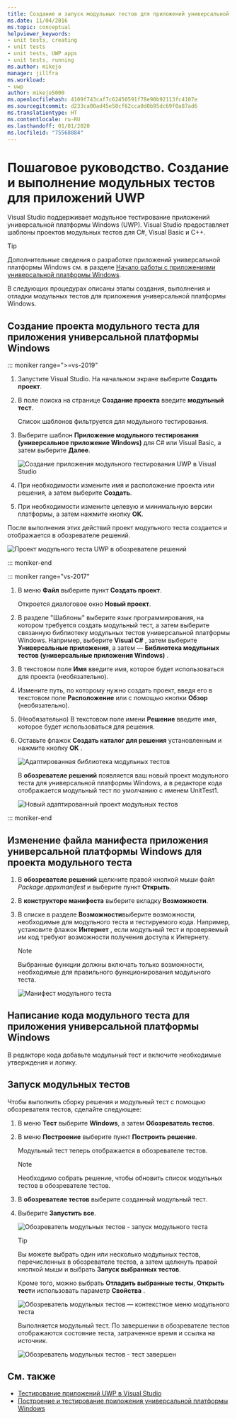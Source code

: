 ```yaml
---
title: Создание и запуск модульных тестов для приложений универсальной платформы Windows
ms.date: 11/04/2016
ms.topic: conceptual
helpviewer_keywords:
- unit tests, creating
- unit tests
- unit tests, UWP apps
- unit tests, running
ms.author: mikejo
manager: jillfra
ms.workload:
- uwp
author: mikejo5000
ms.openlocfilehash: 4109f743caf7c62450591f78e90b92113fc4107e
ms.sourcegitcommit: d233ca00ad45e50cf62cca0d0b95dc69f0a87ad6
ms.translationtype: HT
ms.contentlocale: ru-RU
ms.lasthandoff: 01/01/2020
ms.locfileid: "75568884"
---
```

# <a name="walkthrough-create-and-run-unit-tests-for-uwp-apps"></a>Пошаговое руководство. Создание и выполнение модульных тестов для приложений UWP

Visual Studio поддерживает модульное тестирование приложений универсальной платформы Windows (UWP). Visual Studio предоставляет шаблоны проектов модульных тестов для C#, Visual Basic и C++.

> [!TIP]
> Дополнительные сведения о разработке приложений универсальной платформы Windows см. в разделе [Начало работы с приложениями универсальной платформы Windows](/windows/uwp/get-started/).

В следующих процедурах описаны этапы создания, выполнения и отладки модульных тестов для приложения универсальной платформы Windows.

## <a name="create-a-unit-test-project-for-a-uwp-app"></a>Создание проекта модульного теста для приложения универсальной платформы Windows

::: moniker range=">=vs-2019"

1. Запустите Visual Studio. На начальном экране выберите **Создать проект**.

2. В поле поиска на странице **Создание проекта** введите **модульный тест**.

   Список шаблонов фильтруется для модульного тестирования.

3. Выберите шаблон **Приложение модульного тестирования (универсальное приложение Windows)** для C# или Visual Basic, а затем выберите **Далее**.

   ![Создание приложения модульного тестирования UWP в Visual Studio](media/vs-2019/new-uwp-unit-test-app.png)

4. При необходимости измените имя и расположение проекта или решения, а затем выберите **Создать**.

5. При необходимости измените целевую и минимальную версии платформы, а затем нажмите кнопку **OK**.

После выполнения этих действий проект модульного теста создается и отображается в обозревателе решений.

![Проект модульного теста UWP в обозревателе решений](media/vs-2019/uwp-unit-test-project-solution-explorer.png)

::: moniker-end

::: moniker range="vs-2017"

1. В меню **Файл** выберите пункт **Создать проект**.

   Откроется диалоговое окно **Новый проект**.

2. В разделе "Шаблоны" выберите язык программирования, на котором требуется создать модульный тест, а затем выберите связанную библиотеку модульных тестов универсальной платформы Windows. Например, выберите **Visual C#** , затем выберите **Универсальные приложения**, а затем — **Библиотека модульных тестов (универсальные приложения Windows)** .

3. В текстовом поле **Имя** введите имя, которое будет использоваться для проекта (необязательно).

4. Измените путь, по которому нужно создать проект, введя его в текстовом поле **Расположение** или с помощью кнопки **Обзор** (необязательно).

5. (Необязательно) В текстовом поле имени **Решение** введите имя, которое будет использоваться для решения.

6. Оставьте флажок **Создать каталог для решения** установленным и нажмите кнопку **ОК** .

   ![Адаптированная библиотека модульных тестов](../test/media/unit_test_win8_1.png)

   В **обозревателе решений** появляется ваш новый проект модульного теста для универсальной платформы Windows, а в редакторе кода отображается модульный тест по умолчанию с именем UnitTest1.

   ![Новый адаптированный проект модульных тестов](../test/media/unit_test_win8_unittestexplorer_newprojectcreated.png)

::: moniker-end

## <a name="edit-the-unit-test-projects-uwp-application-manifest-file"></a>Изменение файла манифеста приложения универсальной платформы Windows для проекта модульного теста

1. В **обозревателе решений** щелкните правой кнопкой мыши файл *Package.appxmanifest* и выберите пункт **Открыть**.

2. В **конструкторе манифеста** выберите вкладку **Возможности**.

3. В списке в разделе **Возможности**выберите возможности, необходимые для модульного теста и тестируемого кода. Например, установите флажок **Интернет** , если модульный тест и проверяемый им код требуют возможности получения доступа к Интернету.

   > [!NOTE]
   > Выбранные функции должны включать только возможности, необходимые для правильного функционирования модульного теста.

   ![Манифест модульного теста](../test/media/unit_test_win8_.png)

## <a name="code-the-unit-test-for-a-uwp-app"></a>Написание кода модульного теста для приложения универсальной платформы Windows

В редакторе кода добавьте модульный тест и включите необходимые утверждения и логику.

## <a name="run-unit-tests"></a>Запуск модульных тестов

Чтобы выполнить сборку решения и модульный тест с помощью обозревателя тестов, сделайте следующее:

1. В меню **Тест** выберите **Windows**, а затем **Обозреватель тестов**.

2. В меню **Построение** выберите пункт **Построить решение**.

   Модульный тест теперь отображается в обозревателе тестов.

   > [!NOTE]
   > Необходимо собрать решение, чтобы обновить список модульных тестов в обозревателе тестов.

3. В **обозревателе тестов** выберите созданный модульный тест.

4. Выберите **Запустить все**.

   ![Обозреватель модульных тестов &#45; запуск модульного теста](../test/media/unit_test_win8_unittestexplorer_contextmenurun.png)

   > [!TIP]
   > Вы можете выбрать один или несколько модульных тестов, перечисленных в обозревателе тестов, а затем щелкнуть правой кнопкой мыши и выбрать **Запуск выбранных тестов**.
   >
   > Кроме того, можно выбрать **Отладить выбранные тесты**, **Открыть тест**и использовать параметр **Свойства** .
   >
   > ![Обозреватель модульных тестов — контекстное меню модульного теста](../test/media/unit_test_win8_unittestexplorer_contextmenu.png)

   Выполняется модульный тест. По завершении в обозревателе тестов отображаются состояние теста, затраченное время и ссылка на источник.

   ![Обозреватель модульных тестов &#45; тест завершен](../test/media/unit_test_win8_unittestexplorer_done.png)

## <a name="see-also"></a>См. также

- [Тестирование приложений UWP в Visual Studio](../test/unit-test-your-code.md)
- [Построение и тестирование приложения универсальной платформы Windows](/azure/devops/pipelines/apps/windows/universal?tabs=vsts)
